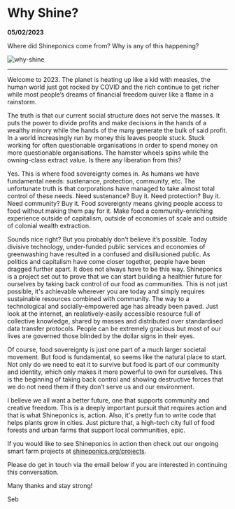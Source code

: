 # Why Shine?

<p id="date"><strong>05/02/2023</strong></p>
<p id="desc">Where did Shineponics come from? Why is any of this happening?</p>

![why-shine](/news/articles/why-shine/noun-light-bulb-58666.png)

<hr>

Welcome to 2023. The planet is heating up like a kid with measles, the human world just got rocked by COVID and the rich continue to get richer while most people’s dreams of financial freedom quiver like a flame in a rainstorm.

The truth is that our current social structure does not serve the masses. It puts the power to divide profits and make decisions in the hands of a wealthy minory while the hands of the many generate the bulk of said profit. In a world increasingly run by money this leaves people stuck. Stuck working for often questionable organisations in order to spend money on more questionable organisations. The hamster wheels spins while the owning-class extract value. Is there any liberation from this?

Yes. This is where food sovereignty comes in. As humans we have fundamental needs: sustenance, protection, community, etc. The unfortunate truth is that corporations have managed to take almost total control of these needs. Need sustenance? Buy it. Need protection? Buy it. Need community? Buy it. Food sovereignty means giving people access to food without making them pay for it. Make food a community-enriching experience outside of capitalism, outside of economies of scale and outside of colonial wealth extraction.

Sounds nice right? But you probably don’t believe it’s possible. Today divisive technology, under-funded public services and economies of greenwashing have resulted in a confused and disillusioned public. As politics and capitalism have come closer together, people have been dragged further apart. It does not always have to be this way. Shineponics is a project set out to prove that we can start building a healthier future for ourselves by taking back control of our food as communities. This is not just possible, it's achievable wherever you are today and simply requires sustainable resources combined with community. The way to a technological and socially-empowered age has already been paved. Just look at the internet, an realatively-easily accessible resource full of collective knowledge, shared by masses and distributed over standardised data transfer protocols. People can be extremely gracious but most of our lives are governed those blinded by the dollar signs in their eyes. 

Of course, food sovereignty is just one part of a much larger societal movement. But food is fundamental, so seems like the natural place to start. Not only do we need to eat it to survive but food is part of our community and identity, which only makes it more powerful to own for ourselves. This is the beginning of taking back control and showing destructive forces that we do not need them if they don’t serve us and our environment. 

I believe we all want a better future, one that supports community and creative freedom. This is a deeply important pursuit that requires action and that is what Shineponics is, action. Also, it's pretty fun to write code that helps plants grow in cities. Just picture that, a high-tech city full of food forests and urban farms that support local communities, epic.

If you would like to see Shineponics in action then check out our ongoing smart farm projects at [shineponics.org/projects](https://shineponics.org/projects).

Please do get in touch via the email below if you are interested in continuing this conversation.

Many thanks and stay strong!

Seb

